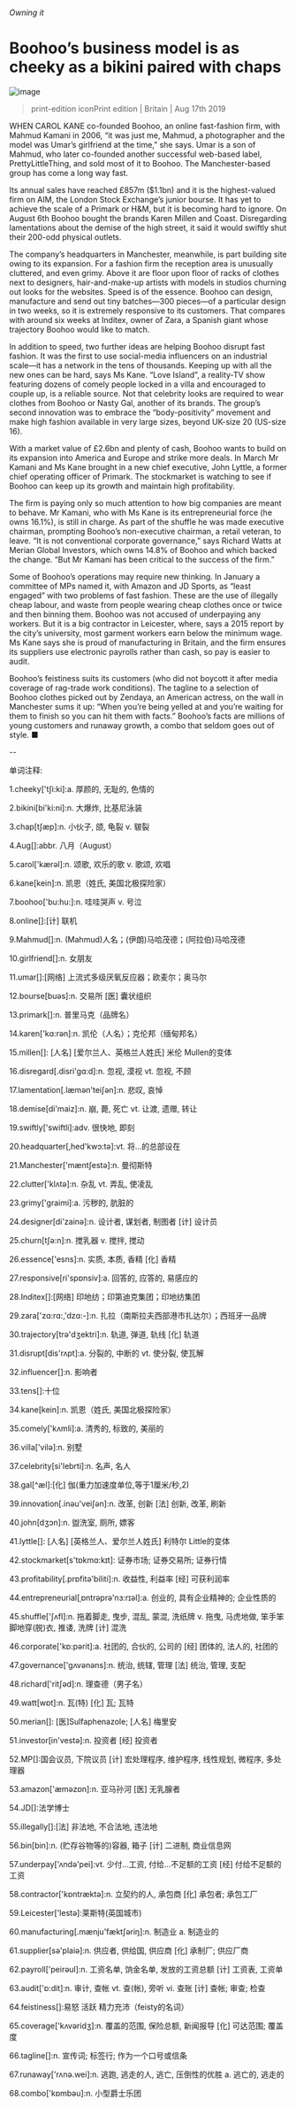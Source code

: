 ###### Owning it
# Boohoo’s business model is as cheeky as a bikini paired with chaps 
![image](images/20190817_BRP002_0.jpg) 
> print-edition iconPrint edition | Britain | Aug 17th 2019 
WHEN CAROL KANE co-founded Boohoo, an online fast-fashion firm, with Mahmud Kamani in 2006, “it was just me, Mahmud, a photographer and the model was Umar’s girlfriend at the time,” she says. Umar is a son of Mahmud, who later co-founded another successful web-based label, PrettyLittleThing, and sold most of it to Boohoo. The Manchester-based group has come a long way fast. 
Its annual sales have reached £857m ($1.1bn) and it is the highest-valued firm on AIM, the London Stock Exchange’s junior bourse. It has yet to achieve the scale of a Primark or H&M, but it is becoming hard to ignore. On August 6th Boohoo bought the brands Karen Millen and Coast. Disregarding lamentations about the demise of the high street, it said it would swiftly shut their 200-odd physical outlets. 
The company’s headquarters in Manchester, meanwhile, is part building site owing to its expansion. For a fashion firm the reception area is unusually cluttered, and even grimy. Above it are floor upon floor of racks of clothes next to designers, hair-and-make-up artists with models in studios churning out looks for the websites. Speed is of the essence. Boohoo can design, manufacture and send out tiny batches—300 pieces—of a particular design in two weeks, so it is extremely responsive to its customers. That compares with around six weeks at Inditex, owner of Zara, a Spanish giant whose trajectory Boohoo would like to match. 
In addition to speed, two further ideas are helping Boohoo disrupt fast fashion. It was the first to use social-media influencers on an industrial scale—it has a network in the tens of thousands. Keeping up with all the new ones can be hard, says Ms Kane. “Love Island”, a reality-TV show featuring dozens of comely people locked in a villa and encouraged to couple up, is a reliable source. Not that celebrity looks are required to wear clothes from Boohoo or Nasty Gal, another of its brands. The group’s second innovation was to embrace the “body-positivity” movement and make high fashion available in very large sizes, beyond UK-size 20 (US-size 16). 
With a market value of £2.6bn and plenty of cash, Boohoo wants to build on its expansion into America and Europe and strike more deals. In March Mr Kamani and Ms Kane brought in a new chief executive, John Lyttle, a former chief operating officer of Primark. The stockmarket is watching to see if Boohoo can keep up its growth and maintain high profitability. 
The firm is paying only so much attention to how big companies are meant to behave. Mr Kamani, who with Ms Kane is its entrepreneurial force (he owns 16.1%), is still in charge. As part of the shuffle he was made executive chairman, prompting Boohoo’s non-executive chairman, a retail veteran, to leave. “It is not conventional corporate governance,” says Richard Watts at Merian Global Investors, which owns 14.8% of Boohoo and which backed the change. “But Mr Kamani has been critical to the success of the firm.” 
Some of Boohoo’s operations may require new thinking. In January a committee of MPs named it, with Amazon and JD Sports, as “least engaged” with two problems of fast fashion. These are the use of illegally cheap labour, and waste from people wearing cheap clothes once or twice and then binning them. Boohoo was not accused of underpaying any workers. But it is a big contractor in Leicester, where, says a 2015 report by the city’s university, most garment workers earn below the minimum wage. Ms Kane says she is proud of manufacturing in Britain, and the firm ensures its suppliers use electronic payrolls rather than cash, so pay is easier to audit. 
Boohoo’s feistiness suits its customers (who did not boycott it after media coverage of rag-trade work conditions). The tagline to a selection of Boohoo clothes picked out by Zendaya, an American actress, on the wall in Manchester sums it up: “When you’re being yelled at and you’re waiting for them to finish so you can hit them with facts.” Boohoo’s facts are millions of young customers and runaway growth, a combo that seldom goes out of style. ■ 
-- 
 单词注释:
1.cheeky['tʃi:ki]:a. 厚颜的, 无耻的, 色情的 
2.bikini[bi'ki:ni]:n. 大爆炸, 比基尼泳装 
3.chap[tʃæp]:n. 小伙子, 颌, 龟裂 v. 皲裂 
4.Aug[]:abbr. 八月（August） 
5.carol['kærәl]:n. 颂歌, 欢乐的歌 v. 歌颂, 欢唱 
6.kane[kein]:n. 凯恩（姓氏, 美国北极探险家） 
7.boohoo['bu:hu:]:n. 哇哇哭声 v. 号泣 
8.online[]:[计] 联机 
9.Mahmud[]:n. (Mahmud)人名；(伊朗)马哈茂德；(阿拉伯)马哈茂德 
10.girlfriend[]:n. 女朋友 
11.umar[]:[网络] 上流式多级厌氧反应器；欧麦尔；奥马尔 
12.bourse[buәs]:n. 交易所 [医] 囊状组织 
13.primark[]:n. 普里马克（品牌名） 
14.karen['kɑ:rәn]:n. 凯伦（人名）；克伦邦（缅甸邦名） 
15.millen[]: [人名] [爱尔兰人、英格兰人姓氏] 米伦 Mullen的变体 
16.disregard[.disri'gɑ:d]:n. 忽视, 漠视 vt. 忽视, 不顾 
17.lamentation[.læmәn'teiʃәn]:n. 悲叹, 哀悼 
18.demise[di'maiz]:n. 崩, 薨, 死亡 vt. 让渡, 遗赠, 转让 
19.swiftly['swiftli]:adv. 很快地, 即刻 
20.headquarter[,hed'kwɔ:tә]:vt. 将...的总部设在 
21.Manchester['mæntʃestә]:n. 曼彻斯特 
22.clutter['klʌtә]:n. 杂乱 vt. 弄乱, 使凌乱 
23.grimy['graimi]:a. 污秽的, 肮脏的 
24.designer[di'zainә]:n. 设计者, 谋划者, 制图者 [计] 设计员 
25.churn[tʃә:n]:n. 搅乳器 v. 搅拌, 搅动 
26.essence['esns]:n. 实质, 本质, 香精 [化] 香精 
27.responsive[ri'spɒnsiv]:a. 回答的, 应答的, 易感应的 
28.Inditex[]:[网络] 印地纺；印第迪克集团；印地纺集团 
29.zara['zɑ:rɑ:,'dzɑ:-]:n. 扎拉（南斯拉夫西部港市扎达尔）；西班牙一品牌 
30.trajectory[trә'dʒektri]:n. 轨道, 弹道, 轨线 [化] 轨道 
31.disrupt[dis'rʌpt]:a. 分裂的, 中断的 vt. 使分裂, 使瓦解 
32.influencer[]:n. 影响者 
33.tens[]:十位 
34.kane[kein]:n. 凯恩（姓氏, 美国北极探险家） 
35.comely['kʌmli]:a. 清秀的, 标致的, 美丽的 
36.villa['vilә]:n. 别墅 
37.celebrity[si'lebrti]:n. 名声, 名人 
38.gal[^æl]:[化] 伽(重力加速度单位,等于1厘米/秒,2) 
39.innovation[.inәu'veiʃәn]:n. 改革, 创新 [法] 创新, 改革, 刷新 
40.john[dʒɔn]:n. 盥洗室, 厕所, 嫖客 
41.lyttle[]: [人名] [英格兰人、爱尔兰人姓氏] 利特尔 Little的变体 
42.stockmarket[s'tɒkmɑ:kɪt]: 证券市场; 证券交易所; 证券行情 
43.profitability[.prɒfitә'biliti]:n. 收益性, 利益率 [经] 可获利润率 
44.entrepreneurial[ˌɒntrəprə'nɜ:rɪəl]:a. 创业的, 具有企业精神的; 企业性质的 
45.shuffle['ʃʌfl]:n. 拖着脚走, 曳步, 混乱, 蒙混, 洗纸牌 v. 拖曳, 马虎地做, 笨手笨脚地穿(脱)衣, 推诿, 洗牌 [计] 混洗 
46.corporate['kɒ:pәrit]:a. 社团的, 合伙的, 公司的 [经] 团体的, 法人的, 社团的 
47.governance['gʌvәnәns]:n. 统治, 统辖, 管理 [法] 统治, 管理, 支配 
48.richard['ritʃәd]:n. 理查德（男子名） 
49.watt[wɒt]:n. 瓦(特) [化] 瓦; 瓦特 
50.merian[]: [医]Sulfaphenazole; [人名] 梅里安 
51.investor[in'vestә]:n. 投资者 [经] 投资者 
52.MP[]:国会议员, 下院议员 [计] 宏处理程序, 维护程序, 线性规划, 微程序, 多处理器 
53.amazon['æmәzɒn]:n. 亚马孙河 [医] 无乳腺者 
54.JD[]:法学博士 
55.illegally[]:[法] 非法地, 不合法地, 违法地 
56.bin[bin]:n. (贮存谷物等的)容器, 箱子 [计] 二进制, 商业信息网 
57.underpay['ʌndә'pei]:vt. 少付...工资, 付给...不足额的工资 [经] 付给不足额的工资 
58.contractor['kɒntræktә]:n. 立契约的人, 承包商 [化] 承包者; 承包工厂 
59.Leicester['lestә]:莱斯特(英国城市) 
60.manufacturing[.mænju'fæktʃәriŋ]:n. 制造业 a. 制造业的 
61.supplier[sә'plaiә]:n. 供应者, 供给国, 供应商 [化] 承制厂; 供应厂商 
62.payroll['peirәul]:n. 工资名单, 饷金名单, 发放的工资总额 [计] 工资表, 工资单 
63.audit['ɒ:dit]:n. 审计, 查帐 vt. 查(帐), 旁听 vi. 查账 [计] 查帐; 审查; 检查 
64.feistiness[]:易怒 活跃 精力充沛（feisty的名词） 
65.coverage['kʌvәridʒ]:n. 覆盖的范围, 保险总额, 新闻报导 [化] 可达范围; 覆盖度 
66.tagline[]:n. 宣传词; 标签行; 作为一个口号或信条 
67.runaway['rʌnә.wei]:n. 逃跑, 逃走的人, 逃亡, 压倒性的优胜 a. 逃亡的, 逃走的 
68.combo['kɒmbәu]:n. 小型爵士乐团 
